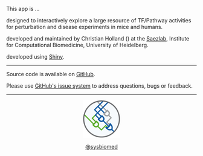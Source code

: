 <link href="https://use.fontawesome.com/releases/v5.6.3/css/all.css" rel="stylesheet">

This app is ...

<i class="far fa-comment"></i> designed to interactively explore a large resource of TF/Pathway activities for perturbation and disease experiments in mice and humans.

<i class="fas fa-user-cog"></i> developed and maintained by Christian Holland (<a href="mailto:christian.holland@bioquant.uni-heidelberg.de" target="_blank"><i class="glyphicon glyphicon-envelope"></i></a>) at the <a href="http://saezlab.org" target="_blank">Saezlab</a>, Institute for Computational Biomedicine, University of Heidelberg.

<i class="fas fa-laptop-code"></i> developed using <a href="https://shiny.rstudio.com" target="_blank">Shiny</a>.

---

<i class="fab fa-github"></i> Source code is available on <a href="https://github.com/saezlab/ShinySignalingResource" target="_blank">GitHub</a>.

<i class="fas fa-question"></i> Please use <a href="https://github.com/saezlab/ShinySignalingResource/issues" target="_blank">GitHub's issue system</a> to address questions, bugs or feedback. 

---

<center>
<a href="http://saezlab.org" target="_blank"><img src="../www/logo_saezlab.png" width="20%", align="center"></a>

<i class="fab fa-twitter"></i> <a href="https://twitter.com/sysbiomed?lang=de" target="_blank">@sysbiomed</a>
</center>

